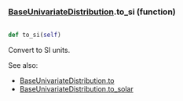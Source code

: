 ### [BaseUnivariateDistribution](BaseUnivariateDistribution.md).to_si (function)


```py

def to_si(self)

```



Convert to SI units.

See also:

* [BaseUnivariateDistribution.to](BaseUnivariateDistribution.to.md)
* [BaseUnivariateDistribution.to_solar](BaseUnivariateDistribution.to_solar.md)

